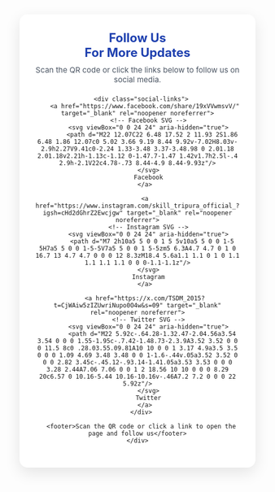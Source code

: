 <!doctype html>
<html lang="en">
<head>
  <meta charset="utf-8" />
  <meta name="viewport" content="width=device-width,initial-scale=1" />
  <title>Follow Us | Government Portal</title>
  <meta name="description" content="Follow us on Facebook, Instagram, and X (Twitter)" />
  <style>
    :root {
      --bg: #f0f4f8;
      --card: #ffffff;
      --primary: #1e40af;
      --secondary: #1e3a8a;
      --text: #111827;
      --subtext: #4b5563;
      --btn-bg: #1e40af;
      --btn-hover: #1d4ed8;
    }

    html, body {
      margin: 0;
      padding: 0;
      height: 100%;
      font-family: 'Inter', system-ui, Arial, sans-serif;
      background-color: var(--bg);
      color: var(--text);
    }

    .container {
      min-height: 100vh;
      display: flex;
      align-items: center;
      justify-content: center;
      padding: 24px;
    }

    .card {
      max-width: 440px;
      width: 100%;
      background: var(--card);
      border-radius: 16px;
      box-shadow: 0 10px 30px rgba(0,0,0,0.1);
      padding: 32px;
      text-align: center;
      transition: transform 0.3s ease, box-shadow 0.3s ease;
    }

    .card:hover {
      transform: translateY(-5px);
      box-shadow: 0 15px 35px rgba(0,0,0,0.15);
    }

    h1 {
      margin: 0 0 10px;
      font-size: 24px;
      color: var(--primary);
    }

    p {
      margin: 0 0 22px;
      color: var(--subtext);
      font-size: 15px;
    }

    .social-links {
      display: flex;
      flex-direction: column;
      gap: 12px;
      margin-top: 18px;
    }

    .social-links a {
      display: flex;
      align-items: center;
      gap: 14px;
      padding: 12px 16px;
      border-radius: 12px;
      text-decoration: none;
      background-color: #f3f4f6;
      color: var(--text);
      font-weight: 600;
      border: 1px solid rgba(0,0,0,0.05);
      transition: background 0.3s, box-shadow 0.3s;
    }

    .social-links a:hover {
      background-color: var(--primary);
      color: #fff;
      box-shadow: 0 6px 18px rgba(0,0,0,0.15);
    }

    .social-links svg {
      width: 22px;
      height: 22px;
      flex-shrink: 0;
      fill: currentColor;
    }

    footer {
      margin-top: 20px;
      font-size: 13px;
      color: var(--subtext);
    }
  </style>
</head>
<body>
  <div class="container">
    <div class="card">
      <h1>Follow Us 
	  <br> For More Updates </br>
	  </h1>
      <p>Scan the QR code or click the links below to follow us on social media.</p>

      <div class="social-links">
        <a href="https://www.facebook.com/share/19xVVwmsvV/" target="_blank" rel="noopener noreferrer">
          <!-- Facebook SVG -->
          <svg viewBox="0 0 24 24" aria-hidden="true">
            <path d="M22 12.07C22 6.48 17.52 2 11.93 2S1.86 6.48 1.86 12.07c0 5.02 3.66 9.19 8.44 9.92v-7.02H8.03v-2.9h2.27V9.41c0-2.24 1.33-3.48 3.37-3.48.98 0 2.01.18 2.01.18v2.21h-1.13c-1.12 0-1.47.7-1.47 1.42v1.7h2.5l-.4 2.9h-2.1V22c4.78-.73 8.44-4.9 8.44-9.93z"/>
          </svg>
          Facebook
        </a>

        <a href="https://www.instagram.com/skill_tripura_official_?igsh=cHd2dGhrZ2Ewcjgw" target="_blank" rel="noopener noreferrer">
          <!-- Instagram SVG -->
          <svg viewBox="0 0 24 24" aria-hidden="true">
            <path d="M7 2h10a5 5 0 0 1 5 5v10a5 5 0 0 1-5 5H7a5 5 0 0 1-5-5V7a5 5 0 0 1 5-5zm5 6.3A4.7 4.7 0 1 0 16.7 13 4.7 4.7 0 0 0 12 8.3zM18.4 5.6a1.1 1.1 0 1 0 1.1 1.1 1.1 1.1 0 0 0-1.1-1.1z"/>
          </svg>
          Instagram
        </a>

        <a href="https://x.com/TSDM_2015?t=CjWAiw5zIZUwriNupo0O4w&s=09" target="_blank" rel="noopener noreferrer">
          <!-- Twitter SVG -->
          <svg viewBox="0 0 24 24" aria-hidden="true">
            <path d="M22 5.92c-.64.28-1.32.47-2.04.56a3.54 3.54 0 0 0 1.55-1.95c-.7.42-1.48.73-2.3.9A3.52 3.52 0 0 0 11.5 8c0 .28.03.55.09.81A10 10 0 0 1 3.17 4.9a3.5 3.5 0 0 0 1.09 4.69 3.48 3.48 0 0 1-1.6-.44v.05a3.52 3.52 0 0 0 2.82 3.45c-.45.12-.93.14-1.41.05a3.53 3.53 0 0 0 3.28 2.44A7.06 7.06 0 0 1 2 18.56 10 10 0 0 0 8.29 20c6.57 0 10.16-5.44 10.16-10.16v-.46A7.2 7.2 0 0 0 22 5.92z"/>
          </svg>
          Twitter
        </a>
      </div>

      <footer>Scan the QR code or click a link to open the page and follow us</footer>
    </div>
  </div>
</body>
</html>
